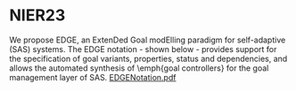 # NIER23
We propose EDGE, an ExtenDed Goal modElling paradigm for self-adaptive (SAS) systems. The EDGE notation - shown below - provides support for the specification of goal variants, properties, status and dependencies, and allows the automated synthesis of \emph{goal controllers} for the goal management layer of SAS.
[EDGENotation.pdf](https://github.com/Genaina/NIER23/files/9768045/EDGENotation.pdf)
